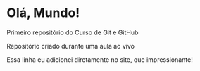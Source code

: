 # Olá, Mundo!
 Primeiro repositório do Curso de Git e GitHub

 Repositório criado durante uma aula ao vivo

Essa linha eu adicionei diretamente no site, que impressionante!
